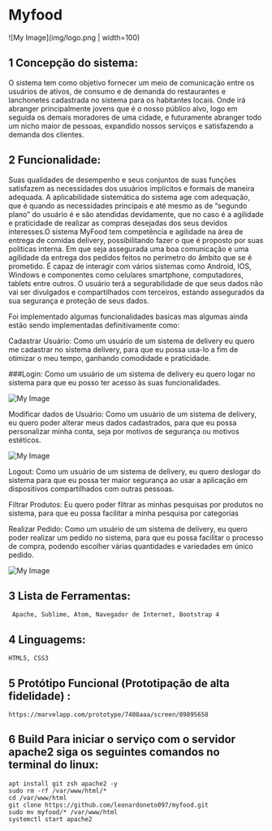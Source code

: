 # Myfood
![My Image](img/logo.png | width=100)
## 1 Concepção do sistema:

  O sistema tem como objetivo fornecer um meio de comunicação entre os usuários de ativos, de consumo e de demanda do restaurantes e lanchonetes cadastrada no sistema para os habitantes locais. Onde irá abranger principalmente jovens que é o nosso público alvo, logo em seguida os demais moradores de uma cidade, e futuramente abranger todo um nicho maior de pessoas, expandido nossos serviços e satisfazendo a demanda dos clientes.

## 2 Funcionalidade:

  Suas qualidades de desempenho e seus conjuntos de suas funções satisfazem as necessidades dos usuários implícitos e formais de maneira adequada. A aplicabilidade sistemática do sistema age com adequação, que é quando as necessidades principais e até mesmo as de “segundo plano” do usuário é e são atendidas devidamente, que no caso é a agilidade e praticidade de realizar as compras desejadas dos seus devidos interesses.O sistema MyFood tem competência e agilidade na área de entrega de comidas delivery, possibilitando fazer o que é proposto por suas políticas interna. Em que seja assegurada uma boa comunicação e uma agilidade da entrega dos pedidos feitos no perímetro do âmbito que se é prometido.
  É capaz de interagir com vários sistemas como Android, IOS, Windows e componentes como celulares smartphone, computadores, tablets entre outros. O usuário terá a segurabilidade de que seus dados não vai ser divulgados e compartilhados com terceiros, estando assegurados da sua segurança e proteção de seus dados.

Foi implementado algumas funcionalidades basicas mas algumas ainda estão sendo implementadas definitivamente como: 

Cadastrar Usuário: Como um usuário de um sistema de delivery eu quero me cadastrar no sistema delivery, para que eu possa usa-lo a fim de otimizar o meu tempo, ganhando comodidade e praticidade.

###Login: Como um usuário de um sistema de  delivery eu quero logar no sistema para que eu posso ter acesso às suas funcionalidades. 

![My Image](img/logon.png) 

Modificar dados de Usuário: Como um usuário de um sistema de delivery, eu quero poder alterar meus dados cadastrados, para que eu possa personalizar minha conta, seja por motivos de segurança ou motivos estéticos.

![My Image](img/modify.png) 
 
Logout: Como um usuário de um sistema de  delivery, eu quero deslogar do sistema para que eu possa ter maior segurança ao usar a aplicação em dispositivos compartilhados com outras pessoas.

Filtrar Produtos: Eu quero poder filtrar as minhas pesquisas por produtos no sistema, para que eu possa facilitar a minha pesquisa por categorias

Realizar Pedido: Como um usuário de um sistema de  delivery, eu quero poder realizar um pedido no sistema, para que eu possa facilitar o processo de compra, podendo escolher várias quantidades e variedades em único pedido.

![My Image](img/realizarpedido.png) 

## 3 Lista de Ferramentas:
``` Apache, Sublime, Atom, Navegador de Internet, Bootstrap 4```
## 4 Linguagems:
```HTML5, CSS3```
## 5 Protótipo Funcional (Prototipação de alta fidelidade) : 
```https://marvelapp.com/prototype/7408aaa/screen/89895658```
## 6 Build Para iniciar o serviço com o servidor apache2 siga os seguintes comandos no terminal do linux: 
```
apt install git zsh apache2 -y
sudo rm -rf /var/www/html/*
cd /var/www/html
git clone https://github.com/leonardoneto097/myfood.git
sudo mv myfood/* /var/www/html
systemctl start apache2
```










